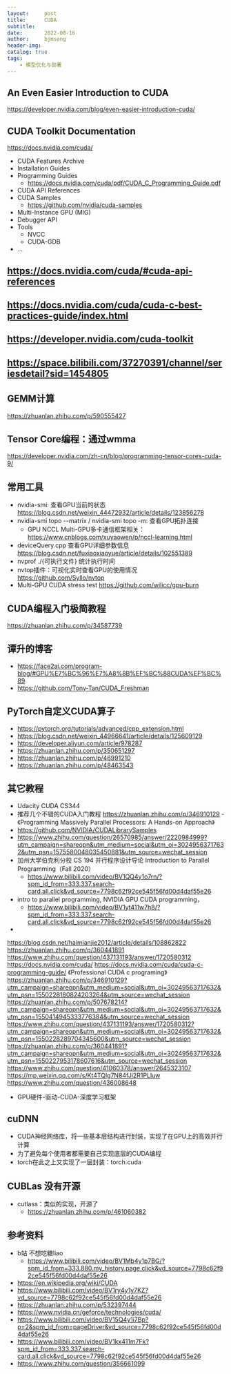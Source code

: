 ```yaml
---
layout:     post
title:      CUDA
subtitle:   
date:       2022-08-16
author:     bjmsong
header-img: 
catalog: true
tags:
    - 模型优化与部署
---
```

## An Even Easier Introduction to CUDA
https://developer.nvidia.com/blog/even-easier-introduction-cuda/

## CUDA Toolkit Documentation
https://docs.nvidia.com/cuda/
- CUDA Features Archive
- Installation Guides
- Programming Guides
    - https://docs.nvidia.com/cuda/pdf/CUDA_C_Programming_Guide.pdf
- CUDA API References
- CUDA Samples
    - https://github.com/nvidia/cuda-samples
- Multi-Instance GPU (MIG)
- Debugger API
- Tools
    + NVCC
    + CUDA-GDB
- ...

## https://docs.nvidia.com/cuda/#cuda-api-references

## https://docs.nvidia.com/cuda/cuda-c-best-practices-guide/index.html

## https://developer.nvidia.com/cuda-toolkit

## https://space.bilibili.com/37270391/channel/seriesdetail?sid=1454805

## GEMM计算
https://zhuanlan.zhihu.com/p/590555427

## Tensor Core编程：通过wmma 
https://developer.nvidia.com/zh-cn/blog/programming-tensor-cores-cuda-9/

## 常用工具
- nvidia-smi: 查看GPU当前的状态
https://blog.csdn.net/weixin_44472932/article/details/123856278
- nvidia-smi topo --matrix / nvidia-smi topo -m: 查看GPU拓扑连接
    - GPU NCCL Multi-GPU多卡通信框架相关：
    https://www.cnblogs.com/xuyaowen/p/nccl-learning.html
- deviceQuery.cpp 查看GPU详细参数信息
https://blog.csdn.net/fuxiaoxiaoyue/article/details/102551389
- nvprof ./{可执行文件} 统计执行时间
- nvtop插件：可视化实时查看GPU的使用情况
https://github.com/Syllo/nvtop
- Multi-GPU CUDA stress test
https://github.com/wilicc/gpu-burn

## CUDA编程入门极简教程
https://zhuanlan.zhihu.com/p/34587739

## 谭升的博客
- https://face2ai.com/program-blog/#GPU%E7%BC%96%E7%A8%8B%EF%BC%88CUDA%EF%BC%89
- https://github.com/Tony-Tan/CUDA_Freshman

## PyTorch自定义CUDA算子
- https://pytorch.org/tutorials/advanced/cpp_extension.html
- https://blog.csdn.net/weixin_44966641/article/details/125609129
- https://developer.aliyun.com/article/978287
- https://zhuanlan.zhihu.com/p/350651297
- https://zhuanlan.zhihu.com/p/46991210
- https://zhuanlan.zhihu.com/p/48463543


## 其它教程
- Udacity CUDA CS344
- 推荐几个不错的CUDA入门教程
https://zhuanlan.zhihu.com/p/346910129
-《Programming Massively Parallel Processors: A Hands-on Approach》
- https://github.com/NVIDIA/CUDALibrarySamples
- https://www.zhihu.com/question/26570985/answer/2220984999?utm_campaign=shareopn&utm_medium=social&utm_oi=30249563717632&utm_psn=1575580048035450881&utm_source=wechat_session
- 加州大学伯克利分校 CS 194 并行程序设计导论 Introduction to Parallel Programming（Fall 2020）
    - https://www.bilibili.com/video/BV1QQ4y1o7rn/?spm_id_from=333.337.search-card.all.click&vd_source=7798c62f92ce545f56fd00d4daf55e26
- intro to parallel programming, NVIDIA GPU CUDA programming，
    - https://www.bilibili.com/video/BV1yt411w7h8/?spm_id_from=333.337.search-card.all.click&vd_source=7798c62f92ce545f56fd00d4daf55e26
- 
https://blog.csdn.net/haimianjie2012/article/details/108862822
https://zhuanlan.zhihu.com/p/360441891
https://www.zhihu.com/question/437131193/answer/1720580312
https://docs.nvidia.com/cuda/
https://docs.nvidia.com/cuda/cuda-c-programming-guide/
《Professional CUDA c programing》
https://zhuanlan.zhihu.com/p/346910129?utm_campaign=shareopn&utm_medium=social&utm_oi=30249563717632&utm_psn=1550228180824203264&utm_source=wechat_session
https://zhuanlan.zhihu.com/p/507678214?utm_campaign=shareopn&utm_medium=social&utm_oi=30249563717632&utm_psn=1550414945333776384&utm_source=wechat_session
https://www.zhihu.com/question/437131193/answer/1720580312?utm_campaign=shareopn&utm_medium=social&utm_oi=30249563717632&utm_psn=1550228289704345600&utm_source=wechat_session
https://zhuanlan.zhihu.com/p/360441891?utm_campaign=shareopn&utm_medium=social&utm_oi=30249563717632&utm_psn=1550227953178607616&utm_source=wechat_session
https://www.zhihu.com/question/41060378/answer/2645323107
https://mp.weixin.qq.com/s/Kt4TQlg7N84fJi2R1PLluw
https://www.zhihu.com/question/436008648
- GPU硬件-驱动-CUDA-深度学习框架


## cuDNN
- CUDA神经网络库，将一些基本层结构进行封装，实现了在GPU上的高效并行计算
- 为了避免每个使用者都需要自己实现底层的CUDA编程
- torch在此之上又实现了一层封装：torch.cuda

## CUBLas 没有开源
- cutlass：类似的实现，开源了
    + https://zhuanlan.zhihu.com/p/461060382

## 参考资料
- b站 不想吃糖liao
    + https://www.bilibili.com/video/BV1Mb4y1p7BG/?spm_id_from=333.880.my_history.page.click&vd_source=7798c62f92ce545f56fd00d4daf55e26
- https://en.wikipedia.org/wiki/CUDA
- https://www.bilibili.com/video/BV1ry4y1y7KZ?vd_source=7798c62f92ce545f56fd00d4daf55e26
- https://zhuanlan.zhihu.com/p/532397444
- https://www.nvidia.cn/geforce/technologies/cuda/
- https://www.bilibili.com/video/BV15Q4y1i7Bp?p=2&spm_id_from=pageDriver&vd_source=7798c62f92ce545f56fd00d4daf55e26
- https://www.bilibili.com/video/BV1kx411m7Fk?spm_id_from=333.337.search-card.all.click&vd_source=7798c62f92ce545f56fd00d4daf55e26
- https://www.zhihu.com/question/356661099